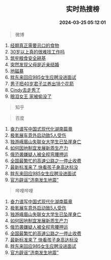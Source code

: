 <div align="center"><h2>实时热搜榜</h2><h4>2024-03-25 05:12:01</h4></div>

> 微博  

1. [经期真正需要忌口的食物](https://s.weibo.com/weibo?q=%23%E7%BB%8F%E6%9C%9F%E7%9C%9F%E6%AD%A3%E9%9C%80%E8%A6%81%E5%BF%8C%E5%8F%A3%E7%9A%84%E9%A3%9F%E7%89%A9%23&t=31&band_rank=1&Refer=top)<br />
2. [30岁以上真的很难找工作吗](https://s.weibo.com/weibo?q=%2330%E5%B2%81%E4%BB%A5%E4%B8%8A%E7%9C%9F%E7%9A%84%E5%BE%88%E9%9A%BE%E6%89%BE%E5%B7%A5%E4%BD%9C%E5%90%97%23&t=31&band_rank=2&Refer=top)<br />
3. [筑牢粮食安全耕基](https://s.weibo.com/weibo?q=%E7%AD%91%E7%89%A2%E7%B2%AE%E9%A3%9F%E5%AE%89%E5%85%A8%E8%80%95%E5%9F%BA&t=31&band_rank=3&Refer=top)<br />
4. [突然发现父母是近亲结婚](https://s.weibo.com/weibo?q=%23%E7%AA%81%E7%84%B6%E5%8F%91%E7%8E%B0%E7%88%B6%E6%AF%8D%E6%98%AF%E8%BF%91%E4%BA%B2%E7%BB%93%E5%A9%9A%23&t=31&band_rank=4&Refer=top)<br />
5. [地磁暴](https://s.weibo.com/weibo?q=%E5%9C%B0%E7%A3%81%E6%9A%B4&t=31&band_rank=5&Refer=top)<br />
6. [胖东来回应985女生应聘没进面试](https://s.weibo.com/weibo?q=%23%E8%83%96%E4%B8%9C%E6%9D%A5%E5%9B%9E%E5%BA%94985%E5%A5%B3%E7%94%9F%E5%BA%94%E8%81%98%E6%B2%A1%E8%BF%9B%E9%9D%A2%E8%AF%95%23&t=31&band_rank=6&Refer=top)<br />
7. [男子把40岁君子兰养出18个花箭](https://s.weibo.com/weibo?q=%23%E7%94%B7%E5%AD%90%E6%8A%8A40%E5%B2%81%E5%90%9B%E5%AD%90%E5%85%B0%E5%85%BB%E5%87%BA18%E4%B8%AA%E8%8A%B1%E7%AE%AD%23&t=31&band_rank=7&Refer=top)<br />
8. [Cindy去走秀了](https://s.weibo.com/weibo?q=%23Cindy%E5%8E%BB%E8%B5%B0%E7%A7%80%E4%BA%86%23&t=31&band_rank=8&Refer=top)<br />
9. [眼泪女王 家被偷没了](https://s.weibo.com/weibo?q=%E7%9C%BC%E6%B3%AA%E5%A5%B3%E7%8E%8B%20%E5%AE%B6%E8%A2%AB%E5%81%B7%E6%B2%A1%E4%BA%86&t=31&band_rank=9&Refer=top)<br />

> 知乎  


> 百度  

1. [奋力谱写中国式现代化湖南篇章](https://www.baidu.com/s?wd=%E5%A5%8B%E5%8A%9B%E8%B0%B1%E5%86%99%E4%B8%AD%E5%9B%BD%E5%BC%8F%E7%8E%B0%E4%BB%A3%E5%8C%96%E6%B9%96%E5%8D%97%E7%AF%87%E7%AB%A0&sa=fyb_news&rsv_dl=fyb_news)<br />
2. [极氪展车意外启动致5人受伤](https://www.baidu.com/s?wd=%E6%9E%81%E6%B0%AA%E5%B1%95%E8%BD%A6%E6%84%8F%E5%A4%96%E5%90%AF%E5%8A%A8%E8%87%B45%E4%BA%BA%E5%8F%97%E4%BC%A4&sa=fyb_news&rsv_dl=fyb_news)<br />
3. [独游峨眉山失联女大学生已坠崖身亡](https://www.baidu.com/s?wd=%E7%8B%AC%E6%B8%B8%E5%B3%A8%E7%9C%89%E5%B1%B1%E5%A4%B1%E8%81%94%E5%A5%B3%E5%A4%A7%E5%AD%A6%E7%94%9F%E5%B7%B2%E5%9D%A0%E5%B4%96%E8%BA%AB%E4%BA%A1&sa=fyb_news&rsv_dl=fyb_news)<br />
4. [如何因地制宜发展新质生产力](https://www.baidu.com/s?wd=%E5%A6%82%E4%BD%95%E5%9B%A0%E5%9C%B0%E5%88%B6%E5%AE%9C%E5%8F%91%E5%B1%95%E6%96%B0%E8%B4%A8%E7%94%9F%E4%BA%A7%E5%8A%9B&sa=fyb_news&rsv_dl=fyb_news)<br />
5. [俄恐袭嫌疑人被全程弯腰押运](https://www.baidu.com/s?wd=%E4%BF%84%E6%81%90%E8%A2%AD%E5%AB%8C%E7%96%91%E4%BA%BA%E8%A2%AB%E5%85%A8%E7%A8%8B%E5%BC%AF%E8%85%B0%E6%8A%BC%E8%BF%90&sa=fyb_news&rsv_dl=fyb_news)<br />
6. [全国最繁忙的高速公路之一停止收费](https://www.baidu.com/s?wd=%E5%85%A8%E5%9B%BD%E6%9C%80%E7%B9%81%E5%BF%99%E7%9A%84%E9%AB%98%E9%80%9F%E5%85%AC%E8%B7%AF%E4%B9%8B%E4%B8%80%E5%81%9C%E6%AD%A2%E6%94%B6%E8%B4%B9&sa=fyb_news&rsv_dl=fyb_news)<br />
7. [最新标准来了 快看孩子身高达标没](https://www.baidu.com/s?wd=%E6%9C%80%E6%96%B0%E6%A0%87%E5%87%86%E6%9D%A5%E4%BA%86+%E5%BF%AB%E7%9C%8B%E5%AD%A9%E5%AD%90%E8%BA%AB%E9%AB%98%E8%BE%BE%E6%A0%87%E6%B2%A1&sa=fyb_news&rsv_dl=fyb_news)<br />
8. [胖东来回应985女生应聘没进面试](https://www.baidu.com/s?wd=%E8%83%96%E4%B8%9C%E6%9D%A5%E5%9B%9E%E5%BA%94985%E5%A5%B3%E7%94%9F%E5%BA%94%E8%81%98%E6%B2%A1%E8%BF%9B%E9%9D%A2%E8%AF%95&sa=fyb_news&rsv_dl=fyb_news)<br />
9. [官方辟谣“济南发生地震”](https://www.baidu.com/s?wd=%E5%AE%98%E6%96%B9%E8%BE%9F%E8%B0%A3%E2%80%9C%E6%B5%8E%E5%8D%97%E5%8F%91%E7%94%9F%E5%9C%B0%E9%9C%87%E2%80%9D&sa=fyb_news&rsv_dl=fyb_news)<br />

> 哔哩哔哩  

1. [奋力谱写中国式现代化湖南篇章](https://www.baidu.com/s?wd=%E5%A5%8B%E5%8A%9B%E8%B0%B1%E5%86%99%E4%B8%AD%E5%9B%BD%E5%BC%8F%E7%8E%B0%E4%BB%A3%E5%8C%96%E6%B9%96%E5%8D%97%E7%AF%87%E7%AB%A0&sa=fyb_news&rsv_dl=fyb_news)<br />
2. [极氪展车意外启动致5人受伤](https://www.baidu.com/s?wd=%E6%9E%81%E6%B0%AA%E5%B1%95%E8%BD%A6%E6%84%8F%E5%A4%96%E5%90%AF%E5%8A%A8%E8%87%B45%E4%BA%BA%E5%8F%97%E4%BC%A4&sa=fyb_news&rsv_dl=fyb_news)<br />
3. [独游峨眉山失联女大学生已坠崖身亡](https://www.baidu.com/s?wd=%E7%8B%AC%E6%B8%B8%E5%B3%A8%E7%9C%89%E5%B1%B1%E5%A4%B1%E8%81%94%E5%A5%B3%E5%A4%A7%E5%AD%A6%E7%94%9F%E5%B7%B2%E5%9D%A0%E5%B4%96%E8%BA%AB%E4%BA%A1&sa=fyb_news&rsv_dl=fyb_news)<br />
4. [如何因地制宜发展新质生产力](https://www.baidu.com/s?wd=%E5%A6%82%E4%BD%95%E5%9B%A0%E5%9C%B0%E5%88%B6%E5%AE%9C%E5%8F%91%E5%B1%95%E6%96%B0%E8%B4%A8%E7%94%9F%E4%BA%A7%E5%8A%9B&sa=fyb_news&rsv_dl=fyb_news)<br />
5. [俄恐袭嫌疑人被全程弯腰押运](https://www.baidu.com/s?wd=%E4%BF%84%E6%81%90%E8%A2%AD%E5%AB%8C%E7%96%91%E4%BA%BA%E8%A2%AB%E5%85%A8%E7%A8%8B%E5%BC%AF%E8%85%B0%E6%8A%BC%E8%BF%90&sa=fyb_news&rsv_dl=fyb_news)<br />
6. [全国最繁忙的高速公路之一停止收费](https://www.baidu.com/s?wd=%E5%85%A8%E5%9B%BD%E6%9C%80%E7%B9%81%E5%BF%99%E7%9A%84%E9%AB%98%E9%80%9F%E5%85%AC%E8%B7%AF%E4%B9%8B%E4%B8%80%E5%81%9C%E6%AD%A2%E6%94%B6%E8%B4%B9&sa=fyb_news&rsv_dl=fyb_news)<br />
7. [最新标准来了 快看孩子身高达标没](https://www.baidu.com/s?wd=%E6%9C%80%E6%96%B0%E6%A0%87%E5%87%86%E6%9D%A5%E4%BA%86+%E5%BF%AB%E7%9C%8B%E5%AD%A9%E5%AD%90%E8%BA%AB%E9%AB%98%E8%BE%BE%E6%A0%87%E6%B2%A1&sa=fyb_news&rsv_dl=fyb_news)<br />
8. [胖东来回应985女生应聘没进面试](https://www.baidu.com/s?wd=%E8%83%96%E4%B8%9C%E6%9D%A5%E5%9B%9E%E5%BA%94985%E5%A5%B3%E7%94%9F%E5%BA%94%E8%81%98%E6%B2%A1%E8%BF%9B%E9%9D%A2%E8%AF%95&sa=fyb_news&rsv_dl=fyb_news)<br />
9. [官方辟谣“济南发生地震”](https://www.baidu.com/s?wd=%E5%AE%98%E6%96%B9%E8%BE%9F%E8%B0%A3%E2%80%9C%E6%B5%8E%E5%8D%97%E5%8F%91%E7%94%9F%E5%9C%B0%E9%9C%87%E2%80%9D&sa=fyb_news&rsv_dl=fyb_news)<br />
